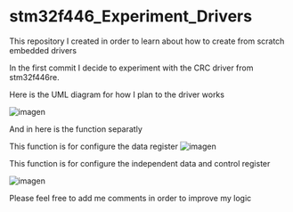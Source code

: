 # stm32f446_Experiment_Drivers
This repository I created in order to learn about how to create from scratch embedded drivers 

In the first commit I decide to experiment with the CRC driver from stm32f446re. 

Here is the UML diagram for how I plan to the driver works 

![imagen](https://github.com/ErickChicato/stm32f446_Experiment_Drivers/assets/172308706/2ae5dea5-f3c8-49b8-bb91-253d221f5db0)


And in here is the function separatly 

This function is for configure the data register
![imagen](https://github.com/ErickChicato/stm32f446_Experiment_Drivers/assets/172308706/d8406bb1-d55d-4868-a64c-77ff0723aa77)


This function is for configure the independent data and control register 

![imagen](https://github.com/ErickChicato/stm32f446_Experiment_Drivers/assets/172308706/4e0f7227-a725-4a4a-b04e-016b43bae019)


Please feel free to add me comments in order to improve my logic 

